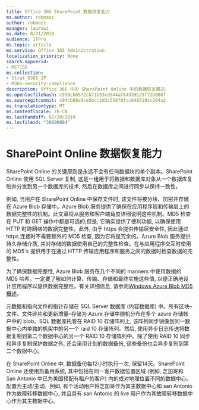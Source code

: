 ```yaml
---
title: Office 365 SharePoint 数据恢复能力
ms.author: robmazz
author: robmazz
manager: laurawi
ms.date: 8/21/2018
audience: ITPro
ms.topic: article
ms.service: Office 365 Administration
localization_priority: None
search.appverid:
- MET150
ms.collection:
- Strat_O365_IP
- M365-security-compliance
description: Office 365 中的 SharePoint Online 中的数据恢复概述。
ms.openlocfilehash: c550cb6572cb71b53cd544af64339129f72b888f
ms.sourcegitcommit: c94cb88a9ce5bcc2d3c558f0fcc648519cc264a2
ms.translationtype: MT
ms.contentlocale: zh-CN
ms.lasthandoff: 02/20/2019
ms.locfileid: "30090884"
---
```

# <a name="sharepoint-online-data-resiliency"></a>SharePoint Online 数据恢复能力
SharePoint Online 的关键原则是永远不会有任何数据块的单个副本。SharePoint Online 使用 SQL Server 复制, 这是一组用于将数据和数据库对象从一个数据库复制并分发到另一个数据库的技术, 然后在数据库之间进行同步以保持一致性。 

例如, 当用户在 SharePoint Online 中保存文件时, 该文件将被分块、加密并存储在 Azure Blob 存储中。Azure Blob 服务提供了确保在应用程序层和传输层上的数据完整性的机制。此文章将从服务和客户端角度详细说明这些机制。MD5 检查在 PUT 和 GET 操作中都是可选的;但是, 它确实提供了便利功能, 以确保使用 HTTP 时跨网络的数据完整性。此外, 由于 https 会提供传输层安全性, 因此通过 https 连接时不需要额外的 MD5 检查, 因为它将是冗余的。Azure Blob 服务提供持久存储介质, 并对存储的数据使用自己的完整性检查。在与应用程序交互时使用的 MD5's 提供用于在通过 HTTP 传输应用程序和服务之间的数据时检查数据的完整性。 

为了确保数据完整性, Azure Blob 服务在几个不同的 manners 中使用数据的 MD5 哈希。一定要了解如何计算、传输、存储和最终实施这些值, 以便正确地设计应用程序以提供数据完整性。有关详细信息, 请参阅[Windows Azure Blob MD5 概述](http://blogs.msdn.com/b/windowsazurestorage/archive/2011/02/18/windows-azure-blob-md5-overview.aspx)。 

元数据和指向文件的指针存储在 SQL Server 数据库 (内容数据库) 中。所有区块–文件、文件碎片和更新增量–存储为 Azure 存储中随机分布在多个 azure 存储帐户中的 blob。SQL 数据库托管在 RAID 10 存储阵列上, 该阵列同步镜像到同一数据中心内单独的机架中的另一个 raid 10 存储阵列。然后, 使用异步日志传送将数据复制到第二个数据中心的另一个 RAID 10 存储阵列中。除了使用 RAID 10 同步和异步复制保护数据之外, 还会采用计划的数据备份, 这些备份也会异步复制到第二个数据中心。 

在 SharePoint Online 中, 数据备份每12小时执行一次, 保留14天。SharePoint Online 还使用热备用系统, 其中包括在同一客户数据位置区域 (例如, 芝加哥和 San Antonio 中已为美国预配有租户的客户) 内的成对地理位置不同的数据中心。配置为主动/主动。例如, 有个活动用户将芝加哥作为其主数据中心和 san Antonio 作为故障转移数据中心, 并且具有 san Antonio 的 live 用户作为其故障转移数据中心作为其主数据中心。 